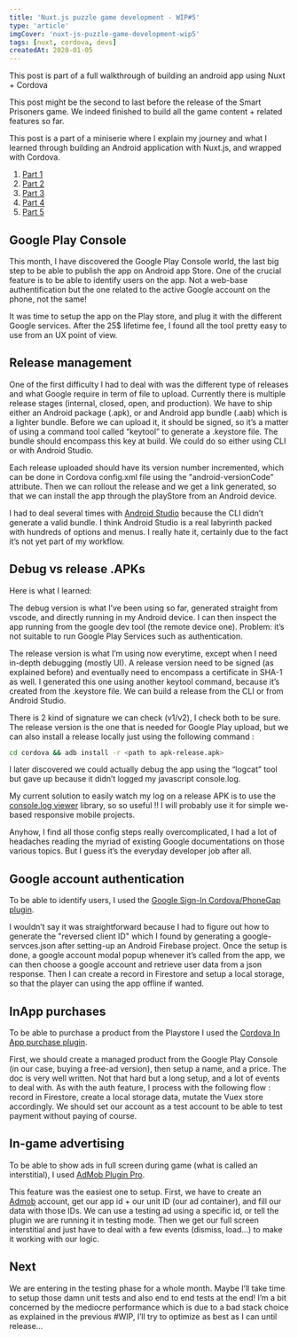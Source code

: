 ```yaml
---
title: 'Nuxt.js puzzle game development - WIP#5'
type: 'article'
imgCover: 'nuxt-js-puzzle-game-development-wip5'
tags: [nuxt, cordova, devs]
createdAt: 2020-01-05
---
```


This post is part of a full walkthrough of building an android app using Nuxt + Cordova
<!--more-->

This post might be the second to last before the release of the Smart Prisoners game.
We indeed finished to build all the game content + related features so far.

This post is a part of a miniserie where I explain my journey and what I learned through building an Android application with Nuxt.js, and wrapped with Cordova.

1. [Part 1](/posts/nuxt-js-puzzle-game-development-wip1)
2. [Part 2](/posts/nuxt-js-puzzle-game-development-wip2)
3. [Part 3](/posts/nuxt-js-puzzle-game-development-wip3)
4. [Part 4](/posts/nuxt-js-puzzle-game-development-wip4)
5. [Part 5](/posts/nuxt-js-puzzle-game-development-wip5)

## Google Play Console

This month, I have discovered the Google Play Console world, the last big step to be able to publish the app on Android app Store. One of the crucial feature is to be able to identify users on the app. Not a web-base authentification but the one related to the active Google account on the phone, not the same!

It was time to setup the app on the Play store, and plug it with the different Google services. After the 25$ lifetime fee, I found all the tool pretty easy to use from an UX point of view.

## Release management

One of the first difficulty I had to deal with was the different type of releases and what Google require in term of file to upload. Currently there is multiple release stages (internal, closed, open, and production). We have to ship either an Android package (.apk), or and Android app bundle (.aab) which is a lighter bundle. Before we can upload it, it should be signed, so it’s a matter of using a command tool called “keytool” to generate a .keystore file. The bundle should encompass this key at build. We could do so either using CLI or with Android Studio.

Each release uploaded should have its version number incremented, which can be done in Cordova config.xml file using the "android-versionCode” attribute. Then we can rollout the release and we get a link generated, so that we can install the app through the playStore from an Android device.

I had to deal several times with [Android Studio](https://developer.android.com/studio) because the CLI didn’t generate a valid bundle. I think Android Studio is a real labyrinth packed with hundreds of options and menus. I really hate it, certainly due to the fact it’s not yet part of my workflow.

## Debug vs release .APKs

Here is what I learned:

The debug version is what I’ve been using so far, generated straight from vscode, and directly running in my Android device. I can then inspect the app running from the google dev tool (the remote device one). Problem: it’s not suitable to run Google Play Services such as authentication.

The release version is what I’m using now everytime, except when I need in-depth debugging (mostly UI). A release version need to be signed (as explained before) and eventually need to encompass a certificate in SHA-1 as well. I generated this one using another keytool command, because it’s created from the .keystore file. We can build a release from the CLI or from Android Studio.

There is 2 kind of signature we can check (v1/v2), I check both to be sure. The release version is the one that is needed for Google Play upload, but we can also install a release locally just using the following command :

```bash
cd cordova && adb install -r <path to apk-release.apk>
```

I later discovered we could actually debug the app using the “logcat” tool but gave up because it didn’t logged my javascript console.log.

My current solution to easily watch my log on a release APK is to use the [console.log viewer](https://github.com/markknol/console-log-viewer) library, so so useful !! I will probably use it for simple we-based responsive mobile projects.

Anyhow, I find all those config steps really overcomplicated, I had a lot of headaches reading the myriad of existing Google documentations on those various topics. But I guess it’s the everyday developer job after all.

## Google account authentication

To be able to identify users, I used the [Google Sign-In Cordova/PhoneGap plugin](https://www.npmjs.com/package/cordova-plugin-googleplus-fix).

I wouldn’t say it was straightforward because I had to figure out how to generate the "reversed client ID" which I found by generating a google-servces.json after setting-up an Android Firebase project. Once the setup is done, a google account modal popup whenever it’s called from the app, we can then choose a google account and retrieve user data from a json response. Then I can create a record in Firestore and setup a local storage, so that the player can using the app offline if wanted.

## InApp purchases

To be able to purchase a product from the Playstore I used the [Cordova In App purchase plugin](https://purchase.cordova.fovea.cc/).

First, we should create a managed product from the Google Play Console (in our case, buying a free-ad version), then setup a name, and a price. The doc is very well written. Not that hard but a long setup, and a lot of events to deal with. As with the auth feature, I process with the following flow : record in Firestore, create a local storage data, mutate the Vuex store accordingly. We should set our account as a test account to be able to test payment without paying of course.

## In-game advertising

To be able to show ads in full screen during game (what is called an interstitial), I used [AdMob Plugin Pro](https://github.com/floatinghotpot/cordova-admob-pro).

This feature was the easiest one to setup. First, we have to create an [Admob](https://admob.google.com/) account, get our app id + our unit ID (our ad container), and fill our data with those IDs. We can use a testing ad using a specific id, or tell the plugin we are running it in testing mode. Then we get our full screen interstitial and just have to deal with a few events (dismiss, load…) to make it working with our logic.

## Next

We are entering in the testing phase for a whole month. Maybe I’ll take time to setup those damn unit tests and also end to end tests at the end!
I’m a bit concerned by the mediocre performance which is due to a bad stack choice as explained in the previous #WIP, I’ll try to optimize as best as I can until release...
